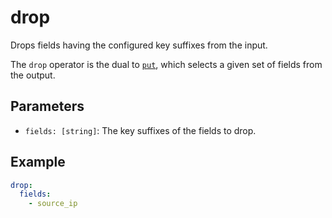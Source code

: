# drop

Drops fields having the configured key suffixes from the input.

The `drop` operator is the dual to [`put`](put), which selects a given set of
fields from the output.

## Parameters

- `fields: [string]`: The key suffixes of the fields to drop.

## Example

```yaml
drop:
  fields:
    - source_ip
```
